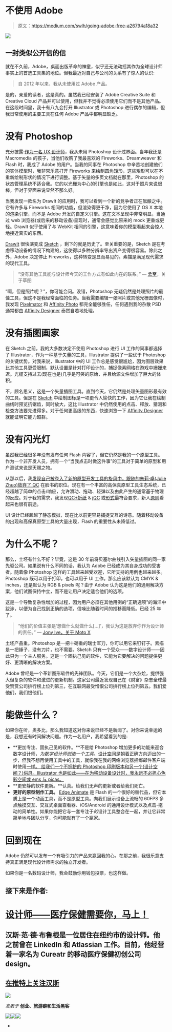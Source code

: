 # 不使用 Adobe

> 原文：<https://medium.com/swlh/going-adobe-free-a26794a18a32>

![](img/f8257c34e847c7be49e9cd57d577d851.png)

## 一封类似公开信的信

就在不久前，Adobe，桌面出版革命的神童，似乎还无法动摇其作为全球设计师事实上的首选工具集的地位。但我最近对自己与公司的关系有了惊人的认识:

> 自 2012 年以来，我从未使用过 Adobe 产品。

是的，亲爱的读者，这是真的。虽然我已经安装了 Adobe Creative Suite 和 Creative Cloud 产品并可以使用，但我并不觉得必须使用它们而不是其他产品。在这段时间里，我十有八九会打开 Illustrator 或 Photoshop 进行偶尔的编辑，但我日常使用的主要工具在任何 Adobe 产品中都明显缺乏。

# 没有 Photoshop

充分披露:[作为一名 UX 设计师](https://blog.growth.supply/designers-healthcare-needs-you-stat-cdeb1ca7f9b9)，我从未用 Photoshop 设计过界面。当年我还是 Macromedia 的孩子，当他们收购了我最喜欢的 Fireworks、Dreamweaver 和 Flash 时，我成了 Adobe 的用户。当我的同事在 Photoshop 中辛苦地创建他们的实体模型时，我非常乐意打开 Fireworks 来绘制圆角矩形，这些矩形可以在不重新绘制形状的情况下进行调整。基于矢量的多页文档就在那里，Photoshop 的状态管理系统不适合我。它的以光栅为中心的引擎也是如此，这对于照片来说很棒，但对于界面来说显然不那么好。

当我发现一款名为 DrawIt 的应用时，我可以看到一个新的竞争者正在酝酿之中。它有许多与 Fireworks 相同的功能，但渲染得更干净，因为它使用了 OS X 本地的渲染引擎，而不是 Adobe 开发的自定义引擎。这在文本呈现中非常明显，当通过 web 浏览器(或后来的移动设备)呈现时，通常会感觉比原来的 mock 更重或更轻。DrawIt 似乎使用了与 WebKit 相同的引擎，这意味着你的模型看起来会惊人地接近真实的东西。

[DrawIt](http://www.macupdate.com/app/mac/23007/drawit) 很快演变成 [Sketch](http://bohemiancoding.com/) ，剩下的就是历史了。至关重要的是，Sketch 是在考虑移动设备的情况下构建的，这使得以多种分辨率导出资产变得很容易。除此之外，Adobe 决定停止 Fireworks，这种转变是显而易见的。素描是满足现代需求的现代工具。

> “没有其他工具能与设计师今天的工作方式有如此内在的联系。”
> — [孟至](https://twitter.com/MengTo)，关于草图

“啊，但是照片呢？”，你可能会问。没错，Photoshop 无疑仍然是处理照片的最佳工具，但这不是我经常面临的任务。当我需要编辑一张照片或其他光栅图像时，我发现 [Pixelmator](http://www.pixelmator.com/mac/) 和 [Affinity Photo](https://affinity.serif.com/en-us/photo/) 都完全能够胜任，任何遇到我的杂散 PSD 通常都由 [Affinity Designer](https://affinity.serif.com/en-us/designer/) 泰然自若地处理。

# 没有插图画家

在 Sketch 之前，我的大多数决定不使用 Photoshop 进行 UI 工作的同事都选择了 Illustrator，作为一种基于矢量的工具，Illustrator 提供了一些优于 Photoshop 的关键优势。对我来说，Illustrator 中的 UI 工作总是感觉很尴尬，因为图层效果比其他工具更受限制，默认设置是针对打印设计的，捕捉像素网格在游戏中姗姗来迟。光栅支持过去(现在也是)几乎是可笑的原始，并且给源文件增加了巨大的体积。

不，顾名思义，这是一个矢量插图工具。直到今天，它仍然是处理矢量图形最有效的工具。但是在 [Sketch](http://bohemiancoding.com/) 中绘制图标是一项更令人愉快的工作，因为它让我在绘制曲线时预览抗锯齿，同时放大，这比 Illustrator 中仍然使用的点击、释放、猜测和检查方法要先进得多。对于任何更高级的东西，快速浏览一下 [Affinity Designer](https://affinity.serif.com/en-us/designer/) 就能证明它能力超群。

# 没有闪光灯

虽然我已经很多年没有发布任何 Flash 内容了，但它仍然是我的一个原型工具。作为一个非开发人员，拥有一个“当我点击时做这件事”的工具对于简单的原型和用户测试来说是天赐之物。

从那以后，我[发现自己被卷入了新的原型开发工具的旋风中，跟随](/@verbiate/announcing-a-new-resource-for-interaction-design-b87901a57d65)[的朱莉·卓(Julie Zhuo)放弃了 QC](/the-year-of-the-looking-glass/go-big-by-going-home-af182add5a2f) 在脸书的职位。现在有一个丰富的高保真原型工具生态系统，已经超越了简单的点击/响应，允许滑动、拖动、轻弹以及由此产生的通常基于物理的反应。对于我的需求，我发现[QC+折纸](http://facebook.github.io/origami/) & [jQC](http://qcdesigners.com/index.php/forums/topic/100/it-s-finally-here-j-qc-1-0-a-u) 或[形式](http://www.relativewave.com/form/)最符合要求，新人[原则](http://principleformac.com)看起来也很有前途。

UI 设计已经超越了静态模拟，现在比以前更容易捕捉交互的诗意。随着移动设备的出现和高保真原型工具的大量出现，Flash 的重要性从未降低过。

# 为什么不呢？

那么，土坯有什么不好？毕竟，这是 30 年前将贝塞尔曲线引入矢量插图的同一家先驱公司。如果说有什么不同的话，我认为 Adobe 已经成为其自身成功的受害者。随着像 Photoshop 这样的工具越来越受欢迎，它所支持的用例也越来越多。Photoshop 既可以用于打印，也可以用于 UI 工作。那么应该默认为 CMYK & inches，还是默认为 RGB & pixels 呢？由于 Adobe 认为这是他们的通用解决方案，他们试图保持中立，而不是让用户决定适合他们的选项。

这是一个导致复杂性增加的过程，因为用户必须在其他用例的“正确选项”的海洋中跋涉，以便为自己找到正确的选项，信噪比随着时间的推移而降低。已经 25 年了。

> “他们的价值主张是‘想做什么就做什么[…]’，我认为这是放弃你作为设计师的责任。”
> — [Jony Ive，关于 Moto X](http://www.newyorker.com/magazine/2015/02/23/shape-things-come)

土坯产品重。Photoshop 是一把十磅重的瑞士军刀，你可以用它来钉钉子。素描是一把锤子，没有刀片，也不需要。Sketch 只有一个受众——数字设计师——因此只为一个主人服务。这是一个固执己见的软件，它能为它要解决的问题提供更好、更清晰的解决方案。

Adobe 曾经是一个革新图形软件的先锋团队。今天，它们是一个大杂烩，提供强大但复杂的软件和激进的更新机制。这家公司最近发现自己在《财富》杂志全球最受赞赏公司排行榜上位列第三，在互联网最受憎恨公司排行榜上位列第五。我们爱他们，我们恨他们。

# 能做些什么？

如果你在听，奥多比，那么我知道这对你来说已经不是新闻了。对你来说幸运的是，我想还有时间解决问题。作为一名用户，我希望看到的是:

*   **更加专注、固执己见的软件。**不是给 Photoshop 增加更多的功能来迎合数字设计师，*为数字设计师创造一个工具*。[设计空间](https://www.youtube.com/watch?v=DRYF76Y40Zs)是朝着正确方向迈出的一步，但我不想再使用工具中的工具，就像我在我的网络浏览器捆绑邮件客户端时使用[一样。
    给我们一个不拥挤的 Photoshop 印刷版本和另一个(设计空间？)供屏。Illustrator 也是如此——在为移动设备设计时，我永远不必担心色彩空间或 ems 与 picas。](https://en.wikipedia.org/wiki/Netscape_Communicator#Features)
*   **更安静的软件更新。**认真。给我们无声的更新或者给我们死亡。
*   **更好的原型制作工具。** [Edge Animate](https://creative.adobe.com/products/animate) 是 Flash 的一个很好的替代品，但它本质上是一个动画工具，而不是原型工具。向我们展示设备上流畅的 60FPS 多点触摸交互、交互式桌面查看器、iOS/Android 的通用设计模式以及点击-拖动的简单性。如果你能把它与一套专注于*的*设计工具整合在一起，并让它非常简单地与团队分享，你可能就有了一个赢家。

# 回到现在

Adobe 仍然可以发布一个有吸引力的产品来赢回我的心。在那之前，我很乐意支持真正满足现代设计师需求的独立开发者。

如果你是一名数码设计师，我会鼓励你用钱包投票，也这样做。

## 接下来是作者:

# [设计师——医疗保健需要你，马上！](https://blog.growth.supply/designers-healthcare-needs-you-stat-cdeb1ca7f9b9)

## 汉斯·范·德·布鲁根是一位居住在纽约市的设计师。他之前曾在 LinkedIn 和 Atlassian 工作。目前，他经营着一家名为 Cureatr 的移动医疗保健初创公司 design。

## [在推特上关注汉斯](https://twitter.com/verbiate)

![](img/415e6d7eda9213b47f8bea4cc6a2219a.png)

*发表于* **创业、旅游癖和生活黑客**

[![](img/f20f8a326d92cd024c2946c0427a85fd.png)](http://supply.us9.list-manage.com/subscribe?u=310af6eb2240d299c7032ef6c&id=d28d8861ad)[![](img/1b4fd39dd738a88ac13336ad93f1049c.png)](https://blog.growth.supply/)[![](img/93f21657a8ed7c0f741216a91b53c713.png)](https://twitter.com/swlh_)

-
